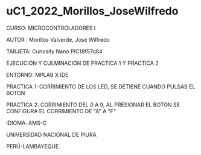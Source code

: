 # uC1_2022_Morillos_JoseWilfredo

CURSO: MICROCONTROLADORES I

AUTOR : Morillos Valverde, José Wilfredo

TARJETA: Curiosity Nano PIC18f57q84

EJECUCIÓN Y CULMINACIÓN DE PRACTICA 1 Y PRACTICA 2

ENTORNO: MPLAB X IDE

PRACTICA 1: CORRIMIENTO DE LOS LED, SE DETIENE CUANDO PULSAS EL BOTON

PRACTICA 2: CORRIMIENTO DEL 0 A 9, AL PRESIONAR EL BOTON SE CONFIGURA EL CORRIMIENTO DE "A" A "F"

IDIOMA: AMS-C

UNIVERSIDAD NACIONAL DE PIURA

PERÚ-LAMBAYEQUE.
